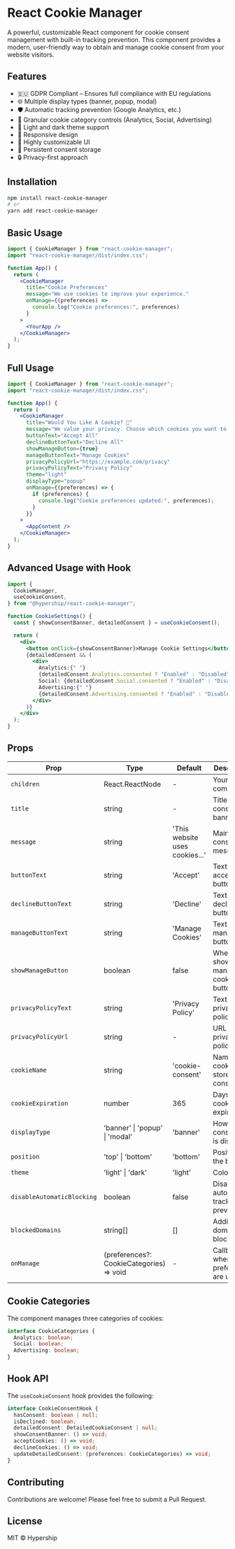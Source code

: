 # React Cookie Manager

A powerful, customizable React component for cookie consent management with built-in tracking prevention. This component provides a modern, user-friendly way to obtain and manage cookie consent from your website visitors.

## Features

- 🇪🇺 GDPR Compliant – Ensures full compliance with EU regulations
- 🌐 Multiple display types (banner, popup, modal)
- 🛡️ Automatic tracking prevention (Google Analytics, etc.)
- 🎯 Granular cookie category controls (Analytics, Social, Advertising)
- 🎨 Light and dark theme support
- 📱 Responsive design
- 🔧 Highly customizable UI
- 💾 Persistent consent storage
- 🔒 Privacy-first approach

## Installation

```bash
npm install react-cookie-manager
# or
yarn add react-cookie-manager
```

## Basic Usage

```jsx
import { CookieManager } from "react-cookie-manager";
import "react-cookie-manager/dist/index.css";

function App() {
  return (
    <CookieManager
      title="Cookie Preferences"
      message="We use cookies to improve your experience."
      onManage={(preferences) =>
        console.log("Cookie preferences:", preferences)
      }
    >
      <YourApp />
    </CookieManager>
  );
}
```

## Full Usage

```jsx
import { CookieManager } from "react-cookie-manager";
import "react-cookie-manager/dist/index.css";

function App() {
  return (
    <CookieManager
      title="Would You Like A Cookie? 🍪"
      message="We value your privacy. Choose which cookies you want to allow. Essential cookies are always enabled as they are necessary for the website to function properly."
      buttonText="Accept All"
      declineButtonText="Decline All"
      showManageButton={true}
      manageButtonText="Manage Cookies"
      privacyPolicyUrl="https://example.com/privacy"
      privacyPolicyText="Privacy Policy"
      theme="light"
      displayType="popup"
      onManage={(preferences) => {
        if (preferences) {
          console.log("Cookie preferences updated:", preferences);
        }
      }}
    >
      <AppContent />
    </CookieManager>
  );
}
```

## Advanced Usage with Hook

```jsx
import {
  CookieManager,
  useCookieConsent,
} from "@hypership/react-cookie-manager";

function CookieSettings() {
  const { showConsentBanner, detailedConsent } = useCookieConsent();

  return (
    <div>
      <button onClick={showConsentBanner}>Manage Cookie Settings</button>
      {detailedConsent && (
        <div>
          Analytics:{" "}
          {detailedConsent.Analytics.consented ? "Enabled" : "Disabled"}
          Social: {detailedConsent.Social.consented ? "Enabled" : "Disabled"}
          Advertising:{" "}
          {detailedConsent.Advertising.consented ? "Enabled" : "Disabled"}
        </div>
      )}
    </div>
  );
}
```

## Props

| Prop                       | Type                                     | Default                        | Description                               |
| -------------------------- | ---------------------------------------- | ------------------------------ | ----------------------------------------- |
| `children`                 | React.ReactNode                          | -                              | Your app components                       |
| `title`                    | string                                   | -                              | Title of the consent banner               |
| `message`                  | string                                   | 'This website uses cookies...' | Main consent message                      |
| `buttonText`               | string                                   | 'Accept'                       | Text for the accept button                |
| `declineButtonText`        | string                                   | 'Decline'                      | Text for the decline button               |
| `manageButtonText`         | string                                   | 'Manage Cookies'               | Text for the manage button                |
| `showManageButton`         | boolean                                  | false                          | Whether to show the manage cookies button |
| `privacyPolicyText`        | string                                   | 'Privacy Policy'               | Text for the privacy policy link          |
| `privacyPolicyUrl`         | string                                   | -                              | URL for the privacy policy                |
| `cookieName`               | string                                   | 'cookie-consent'               | Name of the cookie to store consent       |
| `cookieExpiration`         | number                                   | 365                            | Days until cookie expires                 |
| `displayType`              | 'banner' \| 'popup' \| 'modal'           | 'banner'                       | How the consent UI is displayed           |
| `position`                 | 'top' \| 'bottom'                        | 'bottom'                       | Position of the banner                    |
| `theme`                    | 'light' \| 'dark'                        | 'light'                        | Color theme                               |
| `disableAutomaticBlocking` | boolean                                  | false                          | Disable automatic tracking prevention     |
| `blockedDomains`           | string[]                                 | []                             | Additional domains to block               |
| `onManage`                 | (preferences?: CookieCategories) => void | -                              | Callback when preferences are updated     |

## Cookie Categories

The component manages three categories of cookies:

```typescript
interface CookieCategories {
  Analytics: boolean;
  Social: boolean;
  Advertising: boolean;
}
```

## Hook API

The `useCookieConsent` hook provides the following:

```typescript
interface CookieConsentHook {
  hasConsent: boolean | null;
  isDeclined: boolean;
  detailedConsent: DetailedCookieConsent | null;
  showConsentBanner: () => void;
  acceptCookies: () => void;
  declineCookies: () => void;
  updateDetailedConsent: (preferences: CookieCategories) => void;
}
```

## Contributing

Contributions are welcome! Please feel free to submit a Pull Request.

## License

MIT © Hypership
